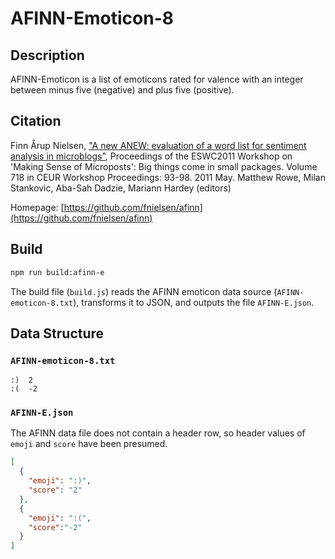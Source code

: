 # AFINN-Emoticon-8

## Description
AFINN-Emoticon is a list of emoticons rated for valence with an integer between minus five (negative) and plus five (positive).

## Citation
Finn Årup Nielsen, ["A new ANEW: evaluation of a word list for sentiment analysis in microblogs"](http://ceur-ws.org/Vol-718/paper_16.pdf), Proceedings of the ESWC2011 Workshop on 'Making Sense of Microposts': Big things come in small packages. Volume 718 in CEUR Workshop Proceedings: 93-98. 2011 May. Matthew Rowe, Milan Stankovic, Aba-Sah Dadzie, Mariann Hardey (editors)

Homepage: [https://github.com/fnielsen/afinn](https://github.com/fnielsen/afinn)

## Build
```bash
npm run build:afinn-e
```

The build file (`build.js`) reads the AFINN emoticon data source (`AFINN-emoticon-8.txt`), transforms it to JSON, and outputs the file `AFINN-E.json`.

## Data Structure
### `AFINN-emoticon-8.txt`
```
:)	2
:(	-2
```

### `AFINN-E.json`
The AFINN data file does not contain a header row, so header values of `emoji` and `score` have been presumed.

```json
[
  {
    "emoji": ":)",
    "score": "2"
  },
  {
    "emoji": ":(",
    "score":"-2"
  }
]
```
